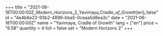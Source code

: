 +++
title = "2021-06-18T00:00:00Z_Modern_Horizons_2_Yavimaya,_Cradle_of_Growth_[en]_false"
id = "4e4b6e22-93b2-4896-bba5-0ceaa5d8ea3c"
date = "2021-06-18T00:00:00Z"
name = "Yavimaya, Cradle of Growth"
lang = ["en"]
price = "6.58"
quantity = 4
foil = false
set = "Modern Horizons 2"
+++
